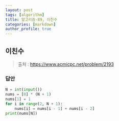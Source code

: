 ```yaml
---
layout: post
tags: [algorithm]
title: 알고리즘-89, 이친수
categories: [markdown]
author_profile: true
---
```


## 이친수

> 출처 : <https://www.acmicpc.net/problem/2193>

### 답안

```python
N = int(input())
nums = [0] * (N + 1)
nums[1] = 1
for i in range(2, N + 1):
    nums[i] = nums[i - 1] + nums[i - 2]
print(nums[N])

```
